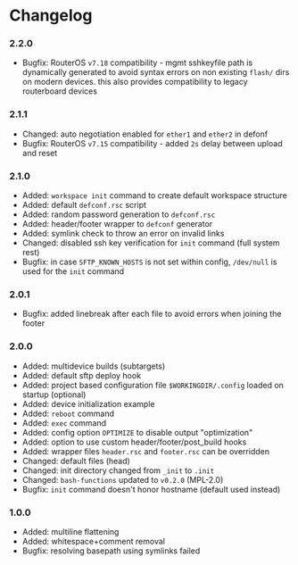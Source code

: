 Changelog
====================================

### 2.2.0 ###

* Bugfix: RouterOS `v7.18` compatibility - mgmt sshkeyfile path is dynamically generated to avoid syntax errors on non existing `flash/` dirs on modern devices. this also provides compatibility to legacy routerboard devices

### 2.1.1 ###

* Changed: auto negotiation enabled for `ether1` and `ether2` in defonf
* Bugfix: RouterOS `v7.15` compatibility - added `2s` delay between upload and reset

### 2.1.0 ###

* Added: `workspace init` command to create default workspace structure
* Added: default `defconf.rsc` script
* Added: random password generation to `defconf.rsc`
* Added: header/footer wrapper to `defconf` generator
* Added: symlink check to throw an error on invalid links
* Changed: disabled ssh key verification for `init` command (full system rest)
* Bugfix: in case `SFTP_KNOWN_HOSTS` is not set within config, `/dev/null` is used for the `init` command

### 2.0.1 ###

* Bugfix: added linebreak after each file to avoid errors when joining the footer

### 2.0.0 ###

* Added: multidevice builds (subtargets)
* Added: default sftp deploy hook
* Added: project based configuration file `$WORKINGDIR/.config` loaded on startup (optional)
* Added: device initialization example
* Added: `reboot` command
* Added: `exec` command
* Added: config option `OPTIMIZE` to disable output "optimization"
* Added: option to use custom header/footer/post_build hooks
* Added: wrapper files `header.rsc` and `footer.rsc` can be overridden
* Changed: default files (head)
* Changed: init directory changed from `_init` to `.init`
* Changed: `bash-functions` updated to `v0.2.0` (MPL-2.0)
* Bugfix: `init` command doesn't honor hostname (default used instead)

### 1.0.0 ###

* Added: multiline flattening
* Added: whitespace+comment removal
* Bugfix: resolving basepath using symlinks failed